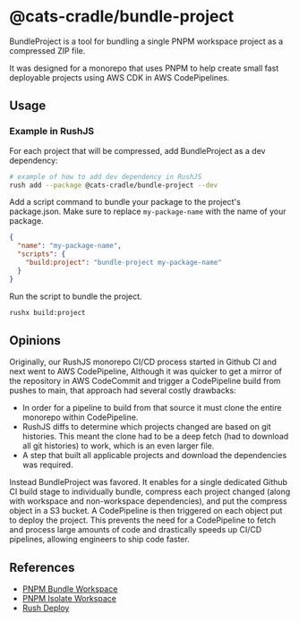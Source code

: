 # @cats-cradle/bundle-project

BundleProject is a tool for bundling a single PNPM workspace project as a
compressed ZIP file.

It was designed for a monorepo that uses PNPM to help create small fast
deployable projects using AWS CDK in AWS CodePipelines.

## Usage

### Example in RushJS

For each project that will be compressed, add BundleProject as a dev dependency:

```bash
# example of how to add dev dependency in RushJS
rush add --package @cats-cradle/bundle-project --dev
```

Add a script command to bundle your package to the project's package.json. Make
sure to replace `my-package-name` with the name of your package.

```json
{
  "name": "my-package-name",
  "scripts": {
    "build:project": "bundle-project my-package-name"
  }
}
```

Run the script to bundle the project.

```bash
rushx build:project
```

## Opinions

Originally, our RushJS monorepo CI/CD process started in Github CI and next went
to AWS CodePipeline, Although it was quicker to get a mirror of the repository
in AWS CodeCommit and trigger a CodePipeline build from pushes to main, that
approach had several costly drawbacks:

- In order for a pipeline to build from that source it must clone the entire
  monorepo within CodePipeline.
- RushJS diffs to determine which projects changed are based on git histories.
  This meant the clone had to be a deep fetch (had to download all git
  histories) to work, which is an even larger file.
- A step that built all applicable projects and download the dependencies was
  required.

Instead BundleProject was favored. It enables for a single dedicated Github CI
build stage to individually bundle, compress each project changed (along with
workspace and non-workspace dependencies), and put the compress object in a S3
bucket. A CodePipeline is then triggered on each object put to deploy the
project. This prevents the need for a CodePipeline to fetch and process large
amounts of code and drastically speeds up CI/CD pipelines, allowing engineers to
ship code faster.

## References

- [PNPM Bundle Workspace](https://github.com/elyse0/pnpm-bundle-workspace-package)
- [PNPM Isolate Workspace](https://github.com/Madvinking/pnpm-isolate-workspace)
- [Rush Deploy](https://rushstack.zulipchat.com/#narrow/stream/262513-general/topic/rush.20deploy.20for.20docker.20images.3F)
